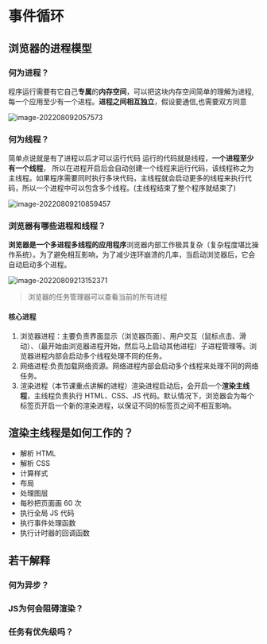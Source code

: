 # 事件循环

## 浏览器的进程模型

### 何为进程？

程序运行需要有它自己**专属**的**内存空间**，可以把这块内存空间简单的理解为进程,每一个应用至少有一个进程。**进程之间相互独立**，假设要通信,也需要双方同意

![image-202208092057573](http://mdrs.yuanjin.tech/img/202208092057573.png)

### 何为线程？

简单点说就是有了进程以后才可以运行代码 运行的代码就是线程，**一个进程至少有一个线程**，
所以在进程开启后会自动创建一个线程来运行代码，该线程称之为主线程。如果程序需要同时执行多块代码，主线程就会启动更多的线程来执行代码，所以一个进程中可以包含多个线程。(主线程结束了整个程序就结束了)

![image-20220809210859457](http://mdrs.yuanjin.tech/img/202208092108499.png)

### 浏览器有哪些进程和线程？

**浏览器是一个多进程多线程的应用程序**浏览器内部工作极其复杂（复杂程度堪比操作系统）。为了避免相互影响，为了减少连环崩溃的几率，当启动浏览器后，它会自动启动多个进程。

![image-20220809213152371](http://mdrs.yuanjin.tech/img/202208092131410.png)

> 浏览器的任务管理器可以查看当前的所有进程

#### 核心进程

1. 浏览器进程：主要负责界面显示（浏览器页面）、用户交互（鼠标点击、滑动）、（最开始由浏览器进程开始，然后马上启动其他进程）子进程管理等。浏览器进程内部会启动多个线程处理不同的任务。
2. 网络进程:负责加载网络资源。网络进程内部会启动多个线程来处理不同的网络任务。
3. 渲染进程（本节课重点讲解的进程）渲染进程启动后，会开启一个**渲染主线程**，主线程负责执行 HTML、CSS、JS 代码。默认情况下，浏览器会为每个标签页开启一个新的渲染进程，以保证不同的标签页之间不相互影响。

## 渲染主线程是如何工作的？

- 解析 HTML
- 解析 CSS
- 计算样式
- 布局
- 处理图层
- 每秒把页面画 60 次
- 执行全局 JS 代码
- 执行事件处理函数
- 执行计时器的回调函数

## 若干解释

### 何为异步？

### JS为何会阻碍渲染？

### 任务有优先级吗？
